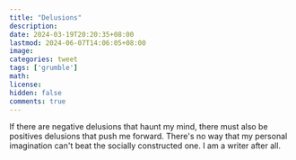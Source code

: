 ```yaml
---
title: "Delusions"
description: 
date: 2024-03-19T20:20:35+08:00
lastmod: 2024-06-07T14:06:05+08:00
image: 
categories: tweet
tags: ['grumble']
math: 
license: 
hidden: false
comments: true
---
```


If there are negative delusions that haunt my mind, there must also be positives delusions that push me forward. There's no way that my personal imagination can't beat the socially constructed one. I am a writer after all.



